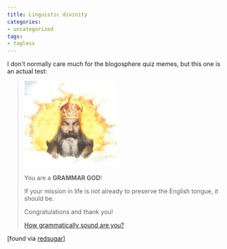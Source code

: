 ```yaml
---
title: Linguistic divinity
categories:
- uncategorized
tags:
- tagless
---
```


I don't normally care much for the blogosphere quiz memes, but this one is an actual test:

> ![Grammar God](04-06-linguistic-divinity/1080162080_cturesgod3.jpg) 
>
> You are a **GRAMMAR GOD**!  
>
> If your mission in life is not already to preserve the English tongue, it should be.
> 
> Congratulations and thank you!
> 
> [How grammatically sound are you?][2]  

   [2]: http://quizilla.com/users/BaalObsidian/quizzes/How%20grammatically%20sound%20are%20you%3F/

[found via [redsugar][3]] 

   [3]: http://www.redsugar.com/muse/
